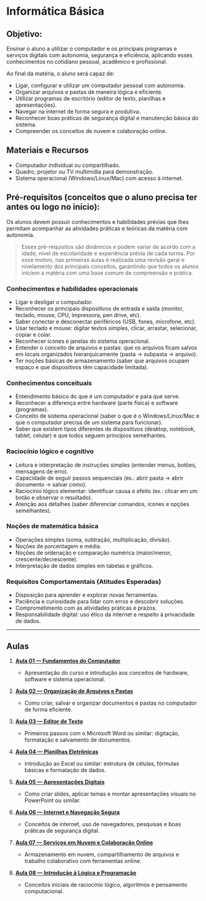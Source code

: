 # Informática Básica

## Objetivo:
Ensinar o aluno a utilizar o computador e os principais programas e serviços digitais com autonomia, 
segurança e eficiência, aplicando esses conhecimentos no cotidiano pessoal, acadêmico e profissional.

Ao final da matéria, o aluno será capaz de:
- Ligar, configurar e utilizar um computador pessoal com autonomia.
- Organizar arquivos e pastas de maneira lógica e eficiente.
- Utilizar programas de escritório (editor de texto, planilhas e apresentações).
- Navegar na internet de forma segura e produtiva.
- Reconhecer boas práticas de segurança digital e manutenção básica do sistema.
- Compreender os conceitos de nuvem e colaboração online.

## Materiais e Recursos
- Computador individual ou compartilhado.
- Quadro, projetor ou TV multimídia para demonstração.
- Sistema operacional (Windows/Linux/Mac) com acesso à internet.

## Pré-requisitos (conceitos que o aluno precisa ter antes ou logo no início):
Os alunos devem possuir conhecimentos e habilidades prévias que lhes permitam acompanhar as atividades práticas e teóricas da matéria com autonomia.
> Esses pré-requisitos são dinâmicos e podem variar de acordo com a idade, nível de escolaridade e experiência prévia de cada turma.
> Por esse motivo, nas primeiras aulas é realizada uma revisão geral e nivelamento dos principais conceitos, 
> garantindo que todos os alunos iniciem a matéria com uma base comum de compreensão e prática.

### Conhecimentos e habilidades operacionais
- Ligar e desligar o computador.
- Reconhecer os principais dispositivos de entrada e saída (monitor, teclado, mouse, CPU, impressora, pen drive, etc).
- Saber conectar e desconectar periféricos (USB, fones, microfone, etc).
- Usar teclado e mouse: digitar textos simples, clicar, arrastar, selecionar, copiar e colar.
- Reconhecer ícones e janelas do sistema operacional.
- Entender o conceito de arquivos e pastas: que os arquivos ficam salvos em locais organizados hierarquicamente (pasta -> subpasta -> arquivo).
- Ter noções básicas de armazenamento (saber que arquivos ocupam espaço e que dispositivos têm capacidade limitada).

### Conhecimentos conceituais
- Entendimento básico do que é um computador e para que serve.
- Reconhecer a diferença entre hardware (parte física) e software (programas).
- Conceito de sistema operacional (saber o que é o Windows/Linux/Mac e que o computador precisa de um sistema para funcionar).
- Saber que existem tipos diferentes de dispositivos (desktop, notebook, tablet, celular) e que todos seguem princípios semelhantes.

### Raciocínio lógico e cognitivo
- Leitura e interpretação de instruções simples (entender menus, botões, mensagens de erro).
- Capacidade de seguir passos sequenciais (ex.: abrir pasta -> abrir documento -> salvar como).
- Raciocínio lógico elementar: identificar causa e efeito (ex.: clicar em um botão e observar o resultado).
- Atenção aos detalhes (saber diferenciar comandos, ícones e opções semelhantes).

### Noções de matemática básica
- Operações simples (soma, subtração, multiplicação, divisão).
- Noções de porcentagem e média.
- Noções de ordenação e comparação numérica (maior/menor, crescente/decrescente).
- Interpretação de dados simples em tabelas e gráficos.

### Requisitos Comportamentais (Atitudes Esperadas)
- Disposição para aprender e explorar novas ferramentas.
- Paciência e curiosidade para lidar com erros e descobrir soluções.
- Comprometimento com as atividades práticas e prazos.
- Responsabilidade digital: uso ético da internet e respeito à privacidade de dados.

---

## Aulas
1. [**Aula 01 — Fundamentos do Computador**](aula01/index.md)
    - Apresentação do curso e introdução aos conceitos de hardware, software e sistema operacional.

2. [**Aula 02 — Organização de Arquivos e Pastas**](aula02/index.md)
    - Como criar, salvar e organizar documentos e pastas no computador de forma eficiente.

3. [**Aula 03 — Editor de Texto**](aula03/index.md)
    - Primeiros passos com o Microsoft Word ou similar: digitação, formatação e salvamento de documentos.

4. [**Aula 04 — Planilhas Eletrônicas**](aula04/index.md)
    - Introdução ao Excel ou similar: estrutura de células, fórmulas básicas e formatação de dados.

5. [**Aula 05 — Apresentações Digitais**](aula05/index.md)
    - Como criar slides, aplicar temas e montar apresentações visuais no PowerPoint ou similar.

6. [**Aula 06 — Internet e Navegação Segura**](aula06/index.md)
    - Conceitos de internet, uso de navegadores, pesquisas e boas práticas de segurança digital.

7. [**Aula 07 — Serviços em Nuvem e Colaboração Online**](aula07/index.md)
    - Armazenamento em nuvem, compartilhamento de arquivos e trabalho colaborativo com ferramentas online.

8. [**Aula 08 — Introdução à Lógica e Programação**](aula08/index.md)
    - Conceitos iniciais de raciocínio lógico, algoritmos e pensamento computacional.
